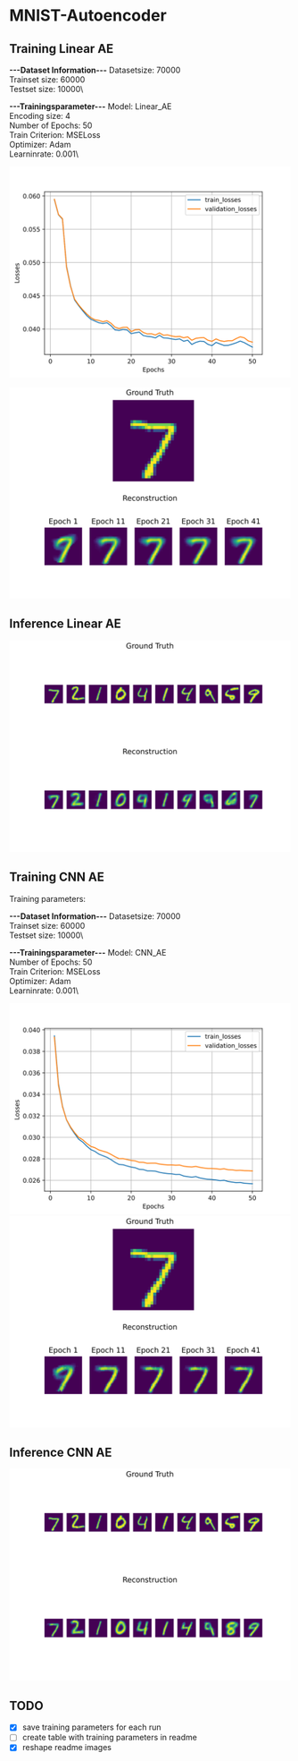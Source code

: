 # MNIST-Autoencoder

## Training Linear AE

**---Dataset Information---**
Datasetsize: 70000\
Trainset size: 60000\
Testset size: 10000\

**---Trainingsparameter---**
Model: Linear_AE\
Encoding size: 4\
Number of Epochs: 50\
Train Criterion: MSELoss\
Optimizer: Adam\
Learninrate: 0.001\

![alt text](./results/training/01_Examples/linear_AE_example/images/loss.svg)

![alt text](./results/training/01_Examples/linear_AE_example/images/Reconstruction%20progress.svg)

## Inference Linear AE

![alt text](./results/inference/01_Examples/linear_AE_example/results.svg)

## Training CNN AE
Training parameters:

**---Dataset Information---**
Datasetsize: 70000\
Trainset size: 60000\
Testset size: 10000\

**---Trainingsparameter---**
Model: CNN_AE\
Number of Epochs: 50\
Train Criterion: MSELoss\
Optimizer: Adam\
Learninrate: 0.001\

![alt text](./results/training/01_Examples/CNN_AE_example/images/loss.svg)
![alt text](./results/training/01_Examples/CNN_AE_example/images/Reconstruction%20progress.svg)

## Inference CNN AE

![alt text](./results/inference/01_Examples/CNN_AE_example/results.svg)
## TODO

- [x] save training parameters for each run 
- [ ] create table with training parameters in readme
- [x] reshape readme images 
